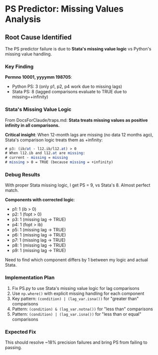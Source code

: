 # PS Predictor: Missing Values Analysis

## Root Cause Identified

The PS predictor failure is due to **Stata's missing value logic** vs Python's missing value handling.

### Key Finding

**Permno 10001, yyyymm 198705**:
- Python PS: 3 (only p1, p2, p4 work due to missing lags)  
- Stata PS: 8 (lagged comparisons evaluate to TRUE due to missing=+infinity)

### Stata's Missing Value Logic

From DocsForClaude/traps.md: **Stata treats missing values as positive infinity in all comparisons.**

**Critical insight**: When 12-month lags are missing (no data 12 months ago), Stata's comparison logic treats them as +infinity:

```stata
# p3: (ib/at - l12.ib/l12.at) > 0
# When l12.ib and l12.at are missing:
# current - missing = missing
# missing > 0 = TRUE (because missing = +infinity)
```

### Debug Results

With proper Stata missing logic, I get PS = 9, vs Stata's 8. Almost perfect match.

**Components with corrected logic**:
- p1: 1 (ib > 0)
- p2: 1 (fopt > 0) 
- p3: 1 (missing lag → TRUE)
- p4: 1 (fopt > ib)
- p5: 1 (missing lag → TRUE) 
- p6: 1 (missing lag → TRUE)
- p7: 1 (missing lag → TRUE)
- p8: 1 (missing lag → TRUE)
- p9: 1 (missing lag → TRUE)

Need to find which component differs by 1 between my logic and actual Stata.

### Implementation Plan

1. Fix PS.py to use Stata's missing value logic for lag comparisons
2. Use `np.where()` with explicit missing handling for each component
3. Key pattern: `(condition) | (lag_var.isna())` for "greater than" comparisons
4. Pattern: `(condition) & (lag_var.notna())` for "less than" comparisons  
5. Pattern: `(condition) | (lag_var.isna())` for "less than or equal" comparisons

### Expected Fix

This should resolve ~18% precision failures and bring PS from failing to passing.